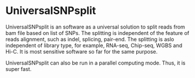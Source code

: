 #        UniversalSNPsplit 
UniversalSNPsplit is an software as a universal solution to split reads from bam file based on list of SNPs. The splitting is independent of the feature of reads alignment, such as indel, splicing, pair-end. The splitting is aslo independent of library type, for example, RNA-seq, Chip-seq, WGBS and Hi-C. It is most sensitive software so far for the same purpose.

UniversalSNPsplit can also be run in a parallel computing mode. Thus, it is super fast.
